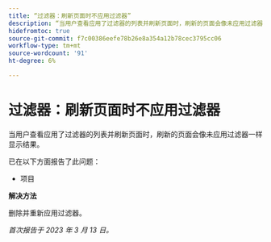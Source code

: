 ```yaml
---
title: “过滤器：刷新页面时不应用过滤器”
description: “当用户查看应用了过滤器的列表并刷新页面时，刷新的页面会像未应用过滤器一样显示结果。”
hidefromtoc: true
source-git-commit: f7c00386eefe78b26e8a354a12b78cec3795cc06
workflow-type: tm+mt
source-wordcount: '91'
ht-degree: 6%

---
```



# 过滤器：刷新页面时不应用过滤器

当用户查看应用了过滤器的列表并刷新页面时，刷新的页面会像未应用过滤器一样显示结果。

已在以下方面报告了此问题：

* 项目

**解决方法**

删除并重新应用过滤器。

_首次报告于 2023 年 3 月 13 日。_

